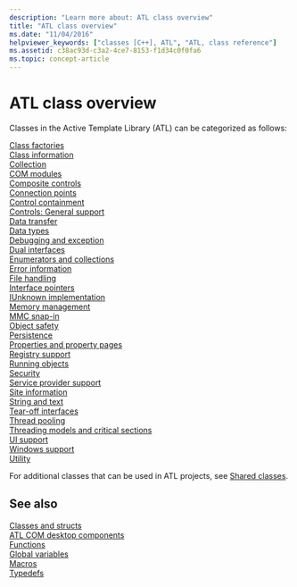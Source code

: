 ```yaml
---
description: "Learn more about: ATL class overview"
title: "ATL class overview"
ms.date: "11/04/2016"
helpviewer_keywords: ["classes [C++], ATL", "ATL, class reference"]
ms.assetid: c38ac93d-c3a2-4ce7-8153-f1d34c0f0fa6
ms.topic: concept-article
---
```

# ATL class overview

Classes in the Active Template Library (ATL) can be categorized as follows:

[Class factories](../atl/class-factories-classes.md)\
[Class information](../atl/class-information-classes.md)\
[Collection](../atl/collection-classes.md)\
[COM modules](../atl/com-modules-classes.md)\
[Composite controls](../atl/composite-controls-classes.md)\
[Connection points](../atl/connection-points-classes.md)\
[Control containment](../atl/control-containment-classes.md)\
[Controls: General support](../atl/controls-general-support-classes.md)\
[Data transfer](../atl/data-transfer-classes.md)\
[Data types](../atl/data-types-classes.md)\
[Debugging and exception](../atl/debugging-and-exceptions-classes.md)\
[Dual interfaces](../atl/dual-interfaces-classes.md)\
[Enumerators and collections](../atl/enumerators-and-collections-classes.md)\
[Error information](../atl/error-information-classes.md)\
[File handling](../atl/file-handling-classes.md)\
[Interface pointers](../atl/interface-pointers-classes.md)\
[IUnknown implementation](../atl/iunknown-implementation-classes.md)\
[Memory management](../atl/memory-management-classes.md)\
[MMC snap-in](../atl/mmc-snap-in-classes.md)\
[Object safety](../atl/object-safety-classes.md)\
[Persistence](../atl/persistence-classes.md)\
[Properties and property pages](../atl/properties-and-property-pages-classes.md)\
[Registry support](../atl/registry-support-classes.md)\
[Running objects](../atl/running-objects-classes.md)\
[Security](../atl/security-classes.md)\
[Service provider support](../atl/service-provider-support-classes.md)\
[Site information](../atl/site-information-classes.md)\
[String and text](../atl/string-and-text-classes.md)\
[Tear-off interfaces](../atl/tear-off-interfaces-classes.md)\
[Thread pooling](../atl/thread-pooling-classes.md)\
[Threading models and critical sections](../atl/threading-models-and-critical-sections-classes.md)\
[UI support](../atl/ui-support-classes.md)\
[Windows support](../atl/windows-support-classes.md)\
[Utility](../atl/utility-classes.md)

For additional classes that can be used in ATL projects, see [Shared classes](../atl-mfc-shared/atl-mfc-shared-classes.md).

## See also

[Classes and structs](../atl/reference/atl-classes.md)<br/>
[ATL COM desktop components](../atl/atl-com-desktop-components.md)<br/>
[Functions](../atl/reference/atl-functions.md)<br/>
[Global variables](../atl/reference/atl-global-variables.md)<br/>
[Macros](../atl/reference/atl-macros.md)<br/>
[Typedefs](../atl/reference/atl-typedefs.md)
